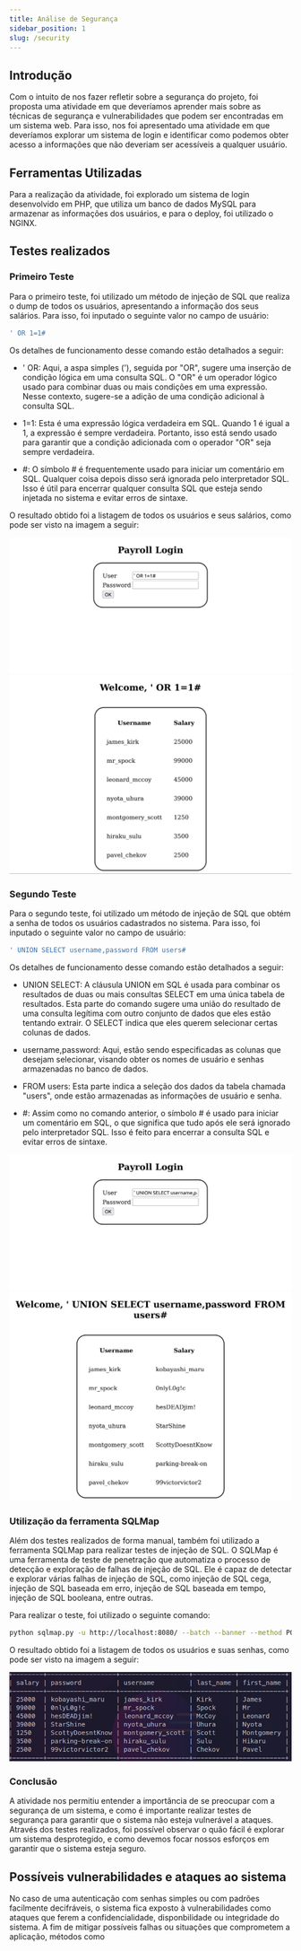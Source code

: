 ```yaml
---
title: Análise de Segurança
sidebar_position: 1
slug: /security
---
```


## Introdução

Com o intuito de nos fazer refletir sobre a segurança do projeto, foi proposta uma atividade em que deveríamos aprender mais sobre as técnicas de segurança e vulnerabilidades que podem ser encontradas em um sistema web. Para isso, nos foi apresentado uma atividade em que deveríamos explorar um sistema de login e identificar como podemos obter acesso a informações que não deveriam ser acessíveis a qualquer usuário.

## Ferramentas Utilizadas

Para a realização da atividade, foi explorado um sistema de login desenvolvido em PHP, que utiliza um banco de dados MySQL para armazenar as informações dos usuários, e para o deploy, foi utilizado o NGINX.

## Testes realizados

### Primeiro Teste

Para o primeiro teste, foi utilizado um método de injeção de SQL que realiza o dump de todos os usuários, apresentando a informação dos seus salários. Para isso, foi inputado o seguinte valor no campo de usuário:

```sql
' OR 1=1#
```

Os detalhes de funcionamento desse comando estão detalhados a seguir:

* ' OR: Aqui, a aspa simples ('), seguida por "OR", sugere uma inserção de condição lógica em uma consulta SQL. O "OR" é um operador lógico usado para combinar duas ou mais condições em uma expressão. Nesse contexto, sugere-se a adição de uma condição adicional à consulta SQL.

* 1=1: Esta é uma expressão lógica verdadeira em SQL. Quando 1 é igual a 1, a expressão é sempre verdadeira. Portanto, isso está sendo usado para garantir que a condição adicionada com o operador "OR" seja sempre verdadeira.

* #: O símbolo # é frequentemente usado para iniciar um comentário em SQL. Qualquer coisa depois disso será ignorada pelo interpretador SQL. Isso é útil para encerrar qualquer consulta SQL que esteja sendo injetada no sistema e evitar erros de sintaxe.

O resultado obtido foi a listagem de todos os usuários e seus salários, como pode ser visto na imagem a seguir:

![security1](../../static/img/security1.png)
![security2](../../static/img/security2.png)

### Segundo Teste

Para o segundo teste, foi utilizado um método de injeção de SQL que obtém a senha de todos os usuários cadastrados no sistema. Para isso, foi inputado o seguinte valor no campo de usuário:

```sql
' UNION SELECT username,password FROM users#
```

Os detalhes de funcionamento desse comando estão detalhados a seguir:

* UNION SELECT: A cláusula UNION em SQL é usada para combinar os resultados de duas ou mais consultas SELECT em uma única tabela de resultados. Esta parte do comando sugere uma união do resultado de uma consulta legítima com outro conjunto de dados que eles estão tentando extrair. O SELECT indica que eles querem selecionar certas colunas de dados.

* username,password: Aqui, estão sendo especificadas as colunas que desejam selecionar, visando obter os nomes de usuário e senhas armazenadas no banco de dados.

* FROM users: Esta parte indica a seleção dos dados da tabela chamada "users", onde estão armazenadas as informações de usuário e senha.

* #: Assim como no comando anterior, o símbolo # é usado para iniciar um comentário em SQL, o que significa que tudo após ele será ignorado pelo interpretador SQL. Isso é feito para encerrar a consulta SQL e evitar erros de sintaxe.

![security3](../../static/img/security3.png)
![security4](../../static/img/security4.png)

### Utilização da ferramenta SQLMap

Além dos testes realizados de forma manual, também foi utilizado a ferramenta SQLMap para realizar testes de injeção de SQL. O SQLMap é uma ferramenta de teste de penetração que automatiza o processo de detecção e exploração de falhas de injeção de SQL. Ele é capaz de detectar e explorar várias falhas de injeção de SQL, como injeção de SQL cega, injeção de SQL baseada em erro, injeção de SQL baseada em tempo, injeção de SQL booleana, entre outras.

Para realizar o teste, foi utilizado o seguinte comando:

```bash
python sqlmap.py -u http://localhost:8080/ --batch --banner --method POST --forms --dump
```

O resultado obtido foi a listagem de todos os usuários e suas senhas, como pode ser visto na imagem a seguir:

![security5](../../static/img/security5.png)

### Conclusão

A atividade nos permitiu entender a importância de se preocupar com a segurança de um sistema, e como é importante realizar testes de segurança para garantir que o sistema não esteja vulnerável a ataques. Através dos testes realizados, foi possível observar o quão fácil é explorar um sistema desprotegido, e como devemos focar nossos esforços em garantir que o sistema esteja seguro.

## Possíveis vulnerabilidades e ataques ao sistema

No caso de uma autenticação com senhas simples ou com padrões facilmente decifráveis, o sistema fica exposto à vulnerabilidades como ataques que ferem a confidencialidade, disponbilidade ou integridade do sistema. A fim de mitigar possíveis falhas ou situações que comprometem a aplicação, métodos como
